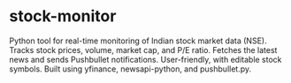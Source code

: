 # stock-monitor
Python tool for real-time monitoring of Indian stock market data (NSE). Tracks stock prices, volume, market cap, and P/E ratio. Fetches the latest news and sends Pushbullet notifications. User-friendly, with editable stock symbols. Built using yfinance, newsapi-python, and pushbullet.py.
